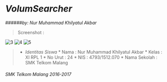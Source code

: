 # *__VolumSearcher__*
######*by: Nur Muhammad Khilyatul Akbar*

> Screenshot :

![3](https://cloud.githubusercontent.com/assets/22127632/20265100/b7b008d8-aaa1-11e6-8491-06857eb2e321.JPG)
![4](https://cloud.githubusercontent.com/assets/22127632/20265101/b7b6ebda-aaa1-11e6-9193-48953735883a.JPG)
![5](https://cloud.githubusercontent.com/assets/22127632/20265102/b7bd9066-aaa1-11e6-802a-269e02e246f6.JPG)


> * *Identitas Siswa* 
    * Nama          : Nur Muhammad Khilyatul Akbar
    * Kelas         : XI RPL 1
    * No Urut       : 24
    * NIS           : 4793/1512.070
    * Nama Sekolah  : SMK Telkom Malang

###### *SMK Telkom Malang 2016-2017*
